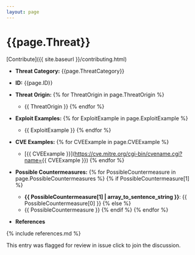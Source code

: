 ```yaml
---
layout: page
---
```



# {{page.Threat}}
[Contribute]({{ site.baseurl }}/contributing.html)

- __Threat Category:__ {{page.ThreatCategory}}
- __ID:__ {{page.ID}}
- __Threat Origin:__
{% for ThreatOrigin in page.ThreatOrigin %}
    - {{ ThreatOrigin }}
{% endfor %}
- __Exploit Examples:__
{% for ExploitExample in page.ExploitExample %}
    - {{ ExploitExample }}
{% endfor %}
- __CVE Examples:__
{% for CVEExample in page.CVEExample %}
    - 	[{{ CVEExample }}](https://cve.mitre.org/cgi-bin/cvename.cgi?name={{ CVEExample }})
{% endfor %}
- __Possible Countermeasures:__
{% for PossibleCountermeasure in page.PossibleCountermeasures %}
    {% if PossibleCountermeasure[1] %}
    - __{{ PossibleCountermeasure[1] | array_to_sentence_string }}__: {{ PossibleCountermeasure[0] }}
    {% else %}
    - {{ PossibleCountermeasure }}
    {% endif %}
{% endfor %}

- __References__

{% include references.md %}



<div id="github-issues" >This entry was flagged for review in issue <span id="issue-number" threatID="{{page.ID}}"></span> click to join the discussion.</div>
<script>
var github = 'https://api.github.com/repos/usnistgov/mobile-threat-catalogue/issues';
var span = document.getElementById('issue-number');
var threatID = span.getAttribute("threatID")

request = new XMLHttpRequest();
request.open('GET', github, true);

request.onload = function() {
    data = JSON.parse(request.responseText);
    for (var i = 0; i < data.length; i++) {

        if (data[i].title.includes(threatID) || data[i].body.includes(threatID)) {

            span.innerHTML = "<a href=\""+data[i].html_url+"\">#" + data[i].number +",</a>";
        }
    }

};


request.send();
</script>
